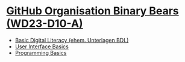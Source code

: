 # [GitHub Organisation Binary Bears (WD23-D10-A)](https://kurs-uebersicht-wd-23-d10-a.vercel.app/)

- [Basic Digital Literacy (ehem. Unterlagen BDL)](./BDL/)
- [User Interface Basics](https://github.com/WD-23-D10-A/User-Interface-Basics)
- [Programming Basics](https://github.com/WD-23-D10-A/PB-live-coding)
